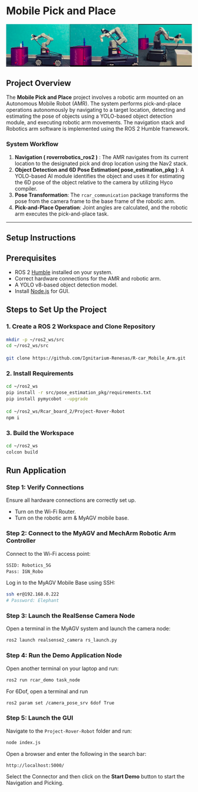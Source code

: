 # Mobile Pick and Place
![RCAR Images](./images/rcar.png)
## Project Overview
The **Mobile Pick and Place** project involves a robotic arm mounted on an Autonomous Mobile Robot (AMR). The system performs pick-and-place operations autonomously by navigating to a target location, detecting and estimating the pose of objects using a YOLO-based object detection module, and executing robotic arm movements. The navigation stack and Robotics arm software is implemented using the ROS 2 Humble framework.
 
### System Workflow
1. **Navigation ( roverrobotics_ros2 )** : The AMR navigates from its current location to the designated pick and drop location using the Nav2 stack.
2. **Object Detection and 6D Pose Estimation( pose_estimation_pkg )**: A YOLO-based AI module identifies the object and uses it for estimating the 6D pose of the object relative to the camera by utilizing Hyco compiler.
3. **Pose Transformation**: The `rcar_communication` package transforms the pose from the camera frame to the base frame of the robotic arm.
4. **Pick-and-Place Operation**: Joint angles are calculated, and the robotic arm executes the pick-and-place task.
 
---
## Setup Instructions



## Prerequisites
- ROS 2 [Humble](https://docs.ros.org/en/humble/Installation/Ubuntu-Install-Debs.html) installed on your system.
- Correct hardware connections for the AMR and robotic arm.
- A YOLO v8-based object detection model.
- Install [Node.js](https://nodejs.org/en/download/) for GUI.

## Steps to Set Up the Project

### 1. Create a ROS 2 Workspace and Clone Repository
```sh
mkdir -p ~/ros2_ws/src
cd ~/ros2_ws/src

git clone https://github.com/Ignitarium-Renesas/R-car_Mobile_Arm.git
```

### 2. Install Requirements
```sh
cd ~/ros2_ws
pip install -r src/pose_estimation_pkg/requirements.txt 
pip install pymycobot --upgrade 

cd ~/ros2_ws/Rcar_board_2/Project-Rover-Robot
npm i 
```

### 3. Build the Workspace
```sh
cd ~/ros2_ws
colcon build
```

## Run Application

### Step 1: Verify Connections
Ensure all hardware connections are correctly set up.

- Turn on the Wi-Fi Router.
- Turn on the robotic arm & MyAGV mobile base.

### Step 2: Connect to the MyAGV and MechArm Robotic Arm Controller

Connect to the Wi-Fi access point:
```sh
SSID: Robotics_5G  
Pass: IGN_Robo  
```
Log in to the MyAGV Mobile Base using SSH:
```sh
ssh er@192.168.0.222
# Password: Elephant
```

### Step 3: Launch the RealSense Camera Node
Open a terminal in the MyAGV system and launch the camera node:
```sh
ros2 launch realsense2_camera rs_launch.py
```

### Step 4: Run the Demo Application Node
Open another terminal on your laptop and run:
```sh
ros2 run rcar_demo task_node
```
For 6Dof, open a terminal and run
```bash
ros2 param set /camera_pose_srv 6dof True
```

### Step 5: Launch the GUI
Navigate to the `Project-Rover-Robot` folder and run:
```sh
node index.js
```
Open a browser and enter the following in the search bar:
```sh
http://localhost:5000/
```
Select the Connector and then click on the **Start Demo** button to start the Navigation and Picking.

